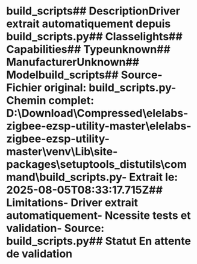 # build_scripts##  DescriptionDriver extrait automatiquement depuis build_scripts.py##  Classelights##  Capabilities##  Typeunknown##  ManufacturerUnknown##  Modelbuild_scripts##  Source- **Fichier original**: build_scripts.py- **Chemin complet**: D:\Download\Compressed\elelabs-zigbee-ezsp-utility-master\elelabs-zigbee-ezsp-utility-master\venv\Lib\site-packages\setuptools\_distutils\command\build_scripts.py- **Extrait le**: 2025-08-05T08:33:17.715Z##  Limitations- Driver extrait automatiquement- Ncessite tests et validation- Source: build_scripts.py##  Statut En attente de validation